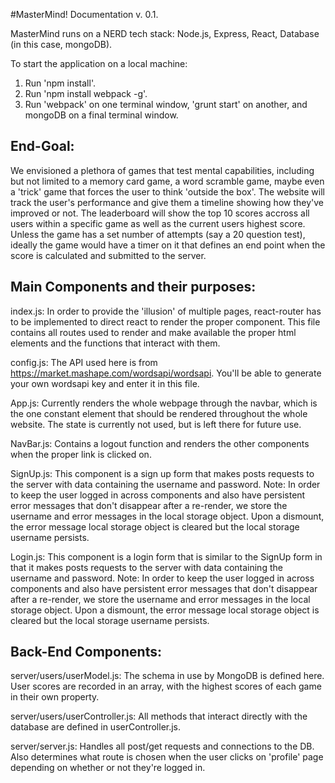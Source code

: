 #MasterMind! Documentation v. 0.1.


MasterMind runs on a NERD tech stack:
Node.js, Express, React, Database (in this case, mongoDB).



To start the application on a local machine:

1. Run 'npm install'.
2. Run 'npm install webpack -g'.
3. Run 'webpack' on one terminal window, 'grunt start' on another, and mongoDB on a final terminal window.



## End-Goal: ##

We envisioned a plethora of games that test mental capabilities, including but not limited to a memory card game, a word scramble game, maybe even a 'trick' game that forces the user to think 'outside the box'. The website will track the user's performance and give them a timeline showing how they've improved or not. The leaderboard will show the top 10 scores accross all users within a specific game as well as the current users highest score. Unless the game has a set number of attempts (say a 20 question test), ideally the game would have a timer on it that defines an end point when the score is calculated and submitted to the server.



## Main Components and their purposes: ##

  index.js:
  In order to provide the 'illusion' of multiple pages, react-router has to be implemented to direct react to render the proper component. This file contains all routes used to render and make available the proper html elements and the functions that interact with them.

  config.js:
  The API used here is from https://market.mashape.com/wordsapi/wordsapi. You'll be able to generate your own wordsapi key and enter it in this file.

  App.js:
  Currently renders the whole webpage through the navbar, which is the one constant element that should be rendered throughout the whole website. The state is currently not used, but is left there for future use.

  NavBar.js:
  Contains a logout function and renders the other components when the proper link is clicked on.

  SignUp.js:
  This component is a sign up form that makes posts requests to the server with data containing the username and password.
  Note: In order to keep the user logged in across components and also have persistent error messages that don't disappear after a re-render, we store the username and error messages in the local storage object. Upon a dismount, the error message local storage object is cleared but the local storage username persists.

  Login.js:
  This component is a login form that is similar to the SignUp form in that it makes posts requests to the server with data containing the username and password.
  Note: In order to keep the user logged in across components and also have persistent error messages that don't disappear after a re-render, we store the username and error messages in the local storage object. Upon a dismount, the error message local storage object is cleared but the local storage username persists.

## Back-End Components: ##

   server/users/userModel.js:
    The schema in use by MongoDB is defined here. User scores are recorded in an array, with the highest scores of each game in their own property.

   server/users/userController.js:
    All methods that interact directly with the database are defined in userController.js.

   server/server.js:
    Handles all post/get requests and connections to the DB. Also determines what route is chosen when the user clicks on 'profile' page depending on whether or not they're logged in.

